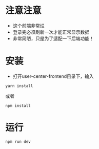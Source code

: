 # 注意注意
- 这个前端非常烂
- 登录完必须刷新一次才能正常显示数据
- 非常简陋，只是为了适配一下后端功能！

# 安装
- 打开user-center-frontend目录下，输入
```shell
yarn install
```
或者
```shell
npm install
```

# 运行
```shell
npm run dev
```
